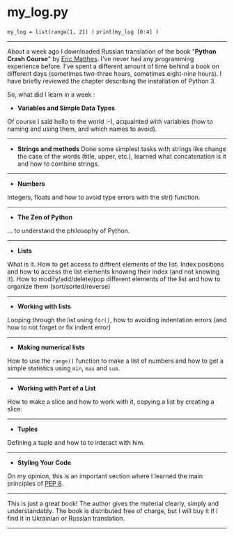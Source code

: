 # my_log.py

`my_log = list(range(1, 21) )`
`print(my_log [0:4] )`

---

About a week ago I downloaded Russian translation of the book "**Python Crash Course**" by [Eric Matthes](https://ehmatthes.github.io/). I've never had any programming experience before. I've spent a different amount of time behind a book on different days (sometimes two-three hours, sometimes eight-nine hours). I have briefly reviewed the chapter describing the installation of Python 3.

So, what did I learn in a week :

-  **Variables and Simple Data Types**
 
Of course I said hello to the world :-), acquainted with variables (how to naming and using them, and which names to avoid).

---

-  **Strings and methods** 
Done some simplest tasks with strings like change the case of the words (title, upper, etc.), learned what concatenation is it and how to combine strings. 

---

- **Numbers**

Integers, floats and how to avoid type errors with the str() function.

---

- **The Zen of Python**

... to understand the philosophy of Python.

---


- **Lists**


What is it. How to get access to diffrent elements of the list. Index positions and how to access the list elements knowing their index (and not knowing it). How to modify/add/delete/pop different elements of the list and how to organize them (sort/sorted/reverse)

---

- **Working with lists**

Looping through the list using `for()`, how to avoiding indentation errors (and how to not forget or fix indent error)

---

- **Making numerical lists**

How to use the `range()` function to make a list of numbers and how to get a simple statistics using `min`, `max` and `sum`.

---

- **Working with Part of a List**

How to make a slice and how to work with it, copying a list by creating a slice.

---

- **Tuples**

Defining a tuple and how to to interact with him.

---

- **Styling Your Code**

On my opinion, this is an important section where I learned the main principles of [PEP 8](https://legacy.python.org/dev/peps/pep-0008/).

---

This is just a great book! The author gives the material clearly, simply and understandably. The book is distributed free of charge, but I will buy it if I find it in Ukrainian or Russian translation.

---



